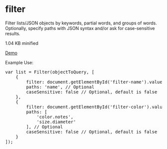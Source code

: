 # filter
Filter lists/JSON objects by keywords, partial words, and groups of words.
Optionally, specify paths with JSON syntax and/or ask for case-sensitive results.

<p>1.04 KB minified</p>

<p><a href="http://codepen.io/depthdev/pen/emwBmW" target="_blank">Demo</a></p>
<p>Example Use:</p>
<pre>
var list = Filter(objectToQuery, [
	{
		filter: document.getElementById('filter-name').value,
		paths: 'name', // Optional
		caseSensitive: false // Optional, default is false
	},
	{
		filter: document.getElementById('filter-color').value,
		paths: [
			'color.notes',
			'size.diameter'
		], // Optional
		caseSensitive: false // Optional, default is false
	}
]);
</pre>
